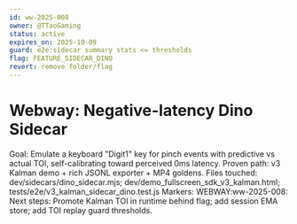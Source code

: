 ```yaml
---
id: ww-2025-008
owner: @TTaoGaming
status: active
expires_on: 2025-10-09
guard: e2e:sidecar summary stats <= thresholds
flag: FEATURE_SIDECAR_DINO
revert: remove folder/flag
---
```


# Webway: Negative-latency Dino Sidecar

Goal: Emulate a keyboard "Digit1" key for pinch events with predictive vs actual TOI, self-calibrating toward perceived 0ms latency.
Proven path: v3 Kalman demo + rich JSONL exporter + MP4 goldens.
Files touched: dev/sidecars/dino_sidecar.mjs; dev/demo_fullscreen_sdk_v3_kalman.html; tests/e2e/v3_kalman_sidecar_dino.test.js
Markers: WEBWAY:ww-2025-008:
Next steps: Promote Kalman TOI in runtime behind flag; add session EMA store; add TOI replay guard thresholds.
